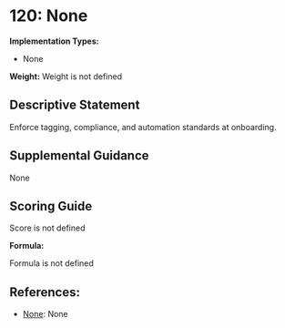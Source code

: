 # 120: None

**Implementation Types:**

- None

**Weight:** Weight is not defined

## Descriptive Statement

Enforce tagging, compliance, and automation standards at onboarding.

## Supplemental Guidance

None

## Scoring Guide

Score is not defined

**Formula:**

Formula is not defined

## References:

- [None](None): None
